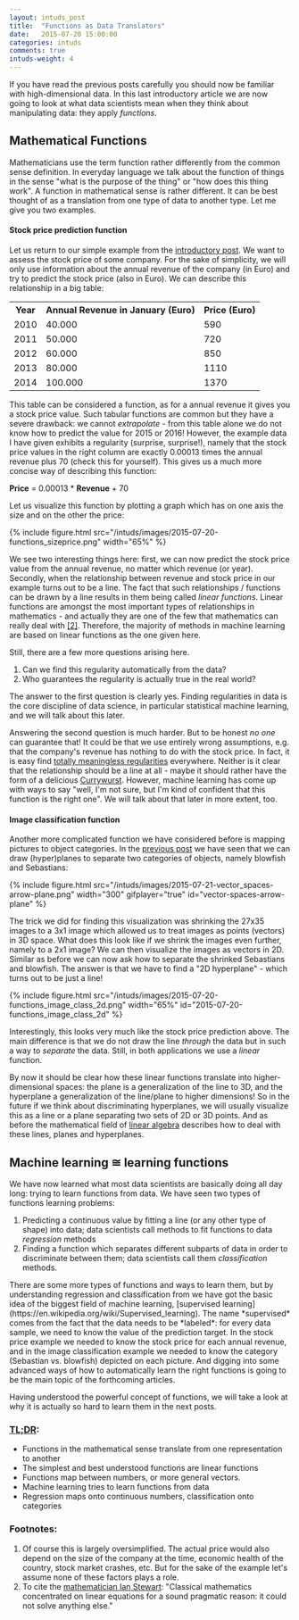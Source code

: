 ```yaml
---
layout: intuds_post
title:  "Functions as Data Translators"
date:   2015-07-20 15:00:00
categories: intuds
comments: true
intuds-weight: 4
---
```


If you have read the previous posts carefully you should now be familiar with high-dimensional data. In this last introductory article we are now going to look at what data scientists mean when they think about manipulating data: they apply *functions*.

## Mathematical Functions

Mathematicians use the term function rather differently from the common sense definition. In everyday language we talk about the function of things in the sense "what is the purpose of the thing" or "how does this thing work". A function in mathematical sense is rather different. It can be best thought of as a translation from one type of data to another type. Let me give you two examples.

#### Stock price prediction function

Let us return to our simple example from the [introductory post](/intuds/2015/07/26/datascience-showoff.html). We want to assess the stock price of some company. For the sake of simplicity, we will only use information about the annual revenue of the company (in Euro) and try to predict the stock price (also in Euro). We can describe this relationship in a big table:

<table class="data-table">
<tr>
<th>Year</th>
<th>Annual Revenue in January (Euro)</th>
<th>Price (Euro)</th>
</tr>
<tr>
<td>2010</td>
<td>40.000</td>
<td>590</td>
</tr>
<tr>
<td>2011</td>
<td>50.000</td>
<td>720</td>
</tr>
<tr>
<td>2012</td>
<td>60.000</td>
<td>850</td>
</tr>
<tr>
<td>2013</td>
<td>80.000</td>
<td>1110</td>
</tr>
<tr>
<td>2014</td>
<td>100.000</td>
<td>1370</td>
</tr>
</table>

This table can be considered a function, as for a annual revenue it gives you a stock price value.
Such tabular functions are common but they have a severe drawback: we cannot *extrapolate* - from this table alone we do not know how to predict the value for 2015 or 2016! However, the example data I have given exhibits a regularity (surprise, surprise!), namely that the stock price values in the right column are exactly 0.00013 times the annual revenue plus 70 (check this for yourself). This gives us a much more concise way of describing this function:

<div class="pseudoformula">
<b>Price</b> = 0.00013 * <b>Revenue</b> + 70
</div>

Let us visualize this function by plotting a graph which has on one axis the size and on the other the price:

{% include figure.html src="/intuds/images/2015-07-20-functions_sizeprice.png" width="65%" %}

We see two interesting things here: first, we can now predict the stock price value from the annual revenue, no matter which revenue (or year). Secondly, when the relationship between revenue and stock price in our example turns out to be a line. The fact that such relationships / functions can be drawn by a line results in them being called *linear functions*. Linear functions  are amongst the most important types of relationships in mathematics - and actually they are one of the few that mathematics can really deal with [[2]](#[2]). Therefore, the majority of methods in machine learning are based on linear functions as the one given here. 
<!-- We will talk about them in more detail in the next article. -->

Still, there are a few more questions arising here. 
<ol>
<li>Can we find this regularity automatically from the data?</li>
<li>Who guarantees the regularity is actually true in the real world?</li>
</ol>
The answer to the first question is clearly yes. Finding regularities in data is the core discipline of data science, in particular statistical machine learning, and we will talk about this later.
<!-- Methods that find regularities by fitting lines (or other shapes) into data are called *regression* methods. -->

Answering the second question is much harder. But to be honest *no one* can guarantee that! It could be that we use entirely wrong assumptions, e.g. that the company's revenue has nothing to do with the stock price. In fact, it is easy find [totally meaningless regularities](http://www.tylervigen.com/spurious-correlations) everywhere. Neither is it clear that the relationship should be a line at all - maybe it should rather have the form of a delicious [Currywurst](https://en.wikipedia.org/wiki/Currywurst#/media/File:Currywurst_%26_Pommes_frites.jpg). 
However, machine learning has come up with ways to say "well, I'm not sure, but I'm kind of confident that this function is the right one". We will talk about that later in more extent, too.

#### Image classification function
Another more complicated function we have considered before is mapping pictures to object categories. In the [previous post](/intuds/2015/07/25/vector-spaces.html) we have seen that we can draw (hyper)planes to separate two categories of objects, namely blowfish and Sebastians:

{% include figure.html src="/intuds/images/2015-07-21-vector_spaces-arrow-plane.png" width="300" gifplayer="true" id="vector-spaces-arrow-plane" %}

The trick we did for finding this visualization was shrinking the 27x35 images to a 3x1 image which allowed us to treat images as points (vectors) in 3D space.
What does this look like if we shrink the images even further, namely to a 2x1 image? We can then visualize the images as vectors in 2D. Similar as before we can now ask how to separate the shrinked Sebastians and blowfish. The answer is that we have to find a "2D hyperplane" - which turns out to be just a line!

{% include figure.html src="/intuds/images/2015-07-20-functions_image_class_2d.png"  width="65%" id="2015-07-20-functions_image_class_2d" %}

Interestingly, this looks very much like the stock price prediction above. The main difference is that we do not draw the line *through* the data but in such a way to *separate* the data. Still, in both applications we use a *linear* function. 

<!--
Therefore, we can down write the Sebastian-vs.-Blowfish discriminator in the following way:
<div class="pseudoformula">
<b>Category = <i>Sebastian</i></b> &nbsp; <b>IF</b> { -0.9 * <b>gray value 1</b> + 0.00013 * <b>gray value 2</b> + 1 } <b> &gt; x </b><br/>
<b>Category = <i>Blowfish</i></b> &nbsp; <b>IF</b> { -0.1 * <b>gray value 1</b> + 0.00013 * <b>gray value 2</b> + 1 } <b> &lt; x </b><br/>
</div>
The expression in 
The two expressions only differ with respect to the &gt; or &lt; after the linear expression.
-->

By now it should be clear how these linear functions translate into higher-dimensional spaces: the plane is a generalization of the line to 3D, and the hyperplane a generalization of the line/plane to higher dimensions! So in the future if we think about discriminating hyperplanes, we will usually visualize this as a line or a plane separating two sets of 2D or 3D points. And as before the mathematical field of [linear algebra](https://en.wikipedia.org/wiki/Linear_algebra) describes how to deal with these lines, planes and hyperplanes. 

<!-- The main difference to the stock price example is that the image classification problem is *multi-dimensional*: we are not mapping from one single number (size of apartment) to another single number (price), but from one *set of numbers* (an image, using an encoding as described in [this article](/intuds/2015/07/19/data-numbers-representations.html)) to another set (the sequence of characters). If you have read the previous article on [vector spaces](/intuds/2015/07/25/vector-spaces.html) you already now how this works: we consider the multi-dimensional data to be a vector in a high-dimensional space. In the same way we define functions on numbers, we can define functions on vectors - and these functions have numbers or again vectors (of the same or different dimensionality) as output [[3]](#[3]). Functions can map vectors to new vectors in the same space (for example, image transformed to new image) or into different spaces (image transformed to text) [[4]](#[4]).  -->

## Machine learning &cong; learning functions

We have now learned what most data scientists are basically doing all day long: trying to learn functions from data. We have seen two types of functions learning problems: 
<ol>
<li>Predicting a continuous value by fitting a line (or any other type of shape) into data; data scientists call methods to fit functions to data <i>regression</i> methods</li>
<li>Finding a function which separates different subparts of data in order to discriminate between them; data scientists call them <i>classification</i> methods. </li>
</ol>
There are some more types of functions and ways to learn them, but by understanding regression and classification from we have got the basic idea of the biggest field of machine learning, [supervised learning](https://en.wikipedia.org/wiki/Supervised_learning). The name *supervised* comes from the fact that the data needs to be *labeled*: for every data sample, we need to know the value of the prediction target. In the stock price example we needed to know the stock price for each annual revenue, and in the image classification example we needed to know the category (Sebastian vs. blowfish) depicted on each picture.
And digging into some advanced ways of how to automatically learn the right functions is going to be the main topic of the forthcoming articles.

<!--To sum up, we have learned that functions translate between data. Input and output data types of a function can be numbers or vectors, of same dimensionality (as in the stock price example: one to one) or of different dimensionality (image classification: many to one), living in the same space (stock price: Euro to Euro) or different spaces (image classification: image to object type). 
-->

Having understood the powerful concept of functions, we will take a look at why it is actually so hard to learn them in the next posts.

### [TL;DR](http://de.urbandictionary.com/define.php?term=tl%3Bdr):
- Functions in the mathematical sense translate from one representation to another
- The simplest and best understood functions are linear functions
- Functions map between numbers, or more general vectors.
- Machine learning tries to learn functions from data
- Regression maps onto continuous numbers, classification onto categories

### <a name="further"></a>Footnotes:
1. <a name="[1]"></a>Of course this is largely oversimplified. The actual price would also depend on the size of the company at the time, economic health of the country, stock market crashes, etc. But for the sake of the example let's assume none of these factors plays a role.
2. <a name="[2]"></a>To cite the [mathematician Ian Stewart](http://books.google.de/books?id=dUhMAQAAQBAJ&pg=PA182&lpg=PA182&dq=Classical+mathematics+concentrated+on+linear+equations+for+a+sound+pragmatic+reason:+it+could+not+solve+anything+else.&source=bl&ots=PuRT666z3D&sig=YBZtoUP_y0siL0RUXfC14keMGe4&hl=de&sa=X&ei=upteVPDfBIysPJChgZgE&ved=0CCsQ6AEwAQ#v=onepage&q=Classical%20mathematics%20concentrated%20on%20linear%20equations%20for%20a%20sound%20pragmatic%20reason%3A%20it%20could%20not%20solve%20anything%20else.&f=false): "Classical mathematics concentrated on linear equations for a sound pragmatic reason: it could not solve anything else."

<!--
3. <a name="[3]"></a>You might remember that in the post on [vector spaces](intuds/2015/07/25/vector-spaces) we mentioned that *linear algebra* is the mathematical discipline taking care of moving or rotating vectors. It is not a coincidence that the term *linear* appears in the title of this field: every possible movement or rotation of objects can be formalized by exactly the same kind of linear functions that we have seen above! Only that they are defined on vectors not on numbers. 
4. <a name="[4]"></a> Indeed, finding a function for the image captioning problem is a very difficult task. Only recently, a [very complicated type of functions](http://karpathy.github.io/2015/05/21/rnn-effectiveness/) has been found which shows promising performance at this task. These functions - called recurrent neural networks - are actually not that different from the linear functions we have just learned above, and we will hopefully cover them at a later point.
-->
